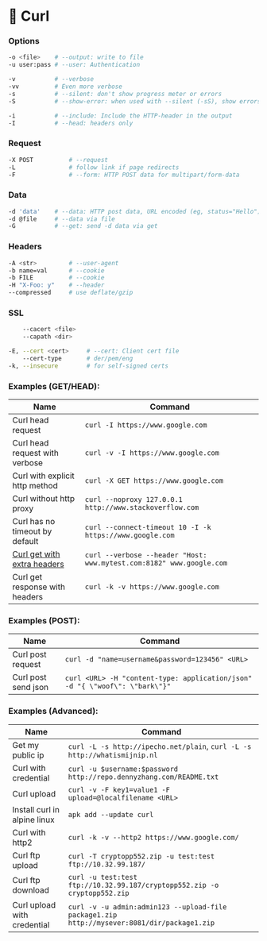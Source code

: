 # 🔴 Curl

### Options <a href="#options-1" id="options-1"></a>

```bash
-o <file>    # --output: write to file
-u user:pass # --user: Authentication
```

```bash
-v           # --verbose
-vv          # Even more verbose
-s           # --silent: don't show progress meter or errors
-S           # --show-error: when used with --silent (-sS), show errors but no progress meter
```

```bash
-i           # --include: Include the HTTP-header in the output
-I           # --head: headers only
```

### Request <a href="#request" id="request"></a>

```bash
-X POST          # --request
-L               # follow link if page redirects
-F 	             # --form: HTTP POST data for multipart/form-data
```

### Data

```bash
-d 'data'    # --data: HTTP post data, URL encoded (eg, status="Hello")
-d @file     # --data via file
-G           # --get: send -d data via get
```

### Headers <a href="#headers" id="headers"></a>

```bash
-A <str>         # --user-agent
-b name=val      # --cookie
-b FILE          # --cookie
-H "X-Foo: y"    # --header
--compressed     # use deflate/gzip
```

### SSL <a href="#ssl" id="ssl"></a>

```bash
    --cacert <file>
    --capath <dir>
```

```bash
-E, --cert <cert>     # --cert: Client cert file
    --cert-type       # der/pem/eng
-k, --insecure        # for self-signed certs
```

### Examples (GET/HEAD):

| Name                                                                                                                                    | Command                                                              |
| --------------------------------------------------------------------------------------------------------------------------------------- | -------------------------------------------------------------------- |
| Curl head request                                                                                                                       | `curl -I https://www.google.com`                                     |
| Curl head request with verbose                                                                                                          | `curl -v -I https://www.google.com`                                  |
| Curl with explicit http method                                                                                                          | `curl -X GET https://www.google.com`                                 |
| Curl without http proxy                                                                                                                 | `curl --noproxy 127.0.0.1 http://www.stackoverflow.com`              |
| Curl has no timeout by default                                                                                                          | `curl --connect-timeout 10 -I -k https://www.google.com`             |
| [Curl get with extra headers](https://stackoverflow.com/questions/356705/how-to-send-a-header-using-a-http-request-through-a-curl-call) | `curl --verbose --header "Host: www.mytest.com:8182" www.google.com` |
| Curl get response with headers                                                                                                          | `curl -k -v https://www.google.com`                                  |

### Examples (POST):

| Name                | Command                                                                     |
| ------------------- | --------------------------------------------------------------------------- |
| Curl post request   | `curl -d "name=username&password=123456" <URL>`                             |
| Curl post send json | `curl <URL> -H "content-type: application/json" -d "{ \"woof\": \"bark\"}"` |

### Examples (Advanced):

| Name                         | Command                                                                                     |
| ---------------------------- | ------------------------------------------------------------------------------------------- |
| Get my public ip             | `curl -L -s http://ipecho.net/plain`, `curl -L -s http://whatismijnip.nl`                   |
| Curl with credential         | `curl -u $username:$password http://repo.dennyzhang.com/README.txt`                         |
| Curl upload                  | `curl -v -F key1=value1 -F upload=@localfilename <URL>`                                     |
| Install curl in alpine linux | `apk add --update curl`                                                                     |
| Curl with http2              | `curl -k -v --http2 https://www.google.com/`                                                |
| Curl ftp upload              | `curl -T cryptopp552.zip -u test:test ftp://10.32.99.187/`                                  |
| Curl ftp download            | `curl -u test:test ftp://10.32.99.187/cryptopp552.zip -o cryptopp552.zip`                   |
| Curl upload with credential  | `curl -v -u admin:admin123 --upload-file package1.zip http://mysever:8081/dir/package1.zip` |
